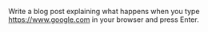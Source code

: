 Write a blog post explaining what happens when you type https://www.google.com in your browser and press Enter.
